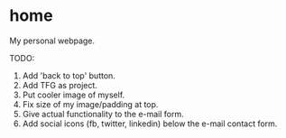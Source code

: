 home
====

My personal webpage.

TODO:
1. Add 'back to top' button.
2. Add TFG as project.
3. Put cooler image of myself.
3. Fix size of my image/padding at top.
4. Give actual functionality to the e-mail form.
5. Add social icons (fb, twitter, linkedin) below the e-mail contact form.
